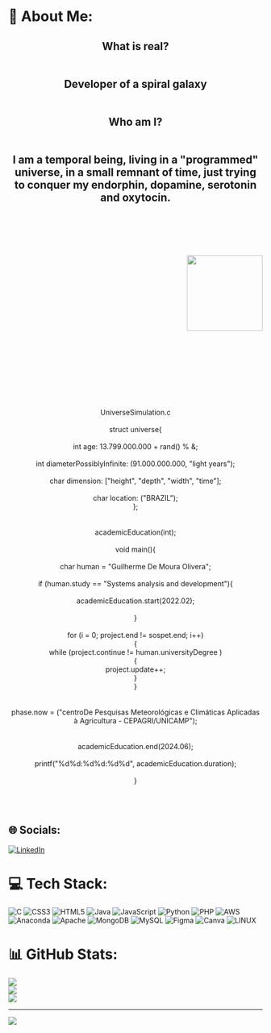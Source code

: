 # 💫 About Me:
<h2 align="center">What is real?<br><br><br>Developer of a spiral galaxy<br><br><br>Who am I?<br><br><br>I am a temporal being, living in a "programmed" universe, in a small remnant of time, just trying to conquer my endorphin, dopamine, serotonin and oxytocin.</h2><br><br><br><br><br><img align="right" height="150" src="https://media.tenor.com/wilYo_7wGKYAAAAC/new-game-ahagon-umiko-programming.gif"  /><br><br><br><br><br><br><br><br><br clear="both"><br><br><br><br><br><br><br><br><p align="center">UniverseSimulation.c<br><br>struct universe{<br><br>int age: 13.799.000.000 + rand() % &;<br><br>int diameterPossiblyInfinite: (91.000.000.000, "light years");<br><br>char dimension: ["height", "depth", "width", "time"];<br><br>char location: ("BRAZIL");<br>};<br><br><br>academicEducation(int);<br><br>void main(){<br><br>char human = "Guilherme De Moura Olivera";<br><br>if (human.study == "Systems analysis and development"){<br><br>academicEducation.start(2022.02);<br><br>}<br><br>for (i = 0; project.end != sospet.end; i++)<br>{<br>while (project.continue != human.universityDegree )<br>{<br>project.update++;<br>}<br>}<br><br><br>phase.now = ("centroDe Pesquisas Meteorológicas e Climáticas Aplicadas à Agricultura - CEPAGRI/UNICAMP");<br><br><br>academicEducation.end(2024.06);<br><br>printf("%d%d:%d%d:%d%d", academicEducation.duration);<br><br>}</p><br><br>


## 🌐 Socials:
[![LinkedIn](https://img.shields.io/badge/LinkedIn-%230077B5.svg?logo=linkedin&logoColor=white)](https://linkedin.com/in/guilherme-de-moura-oliveira-472965247/) 

# 💻 Tech Stack:
![C](https://img.shields.io/badge/c-%2300599C.svg?style=plastic&logo=c&logoColor=white) ![CSS3](https://img.shields.io/badge/css3-%231572B6.svg?style=plastic&logo=css3&logoColor=white) ![HTML5](https://img.shields.io/badge/html5-%23E34F26.svg?style=plastic&logo=html5&logoColor=white) ![Java](https://img.shields.io/badge/java-%23ED8B00.svg?style=plastic&logo=java&logoColor=white) ![JavaScript](https://img.shields.io/badge/javascript-%23323330.svg?style=plastic&logo=javascript&logoColor=%23F7DF1E) ![Python](https://img.shields.io/badge/python-3670A0?style=plastic&logo=python&logoColor=ffdd54) ![PHP](https://img.shields.io/badge/php-%23777BB4.svg?style=plastic&logo=php&logoColor=white) ![AWS](https://img.shields.io/badge/AWS-%23FF9900.svg?style=plastic&logo=amazon-aws&logoColor=white) ![Anaconda](https://img.shields.io/badge/Anaconda-%2344A833.svg?style=plastic&logo=anaconda&logoColor=white) ![Apache](https://img.shields.io/badge/apache-%23D42029.svg?style=plastic&logo=apache&logoColor=white) ![MongoDB](https://img.shields.io/badge/MongoDB-%234ea94b.svg?style=plastic&logo=mongodb&logoColor=white) ![MySQL](https://img.shields.io/badge/mysql-%2300f.svg?style=plastic&logo=mysql&logoColor=white) 	![Figma](https://img.shields.io/badge/figma-%23F24E1E.svg?style=plastic&logo=figma&logoColor=white) ![Canva](https://img.shields.io/badge/Canva-%2300C4CC.svg?style=plastic&logo=Canva&logoColor=white) ![LINUX](https://img.shields.io/badge/Linux-FCC624?style=plastic&logo=linux&logoColor=black)
# 📊 GitHub Stats:
![](https://github-readme-stats.vercel.app/api?username=gui-moura-oliveira&theme=dark&hide_border=false&include_all_commits=true&count_private=true)<br/>
![](https://github-readme-streak-stats.herokuapp.com/?user=gui-moura-oliveira&theme=dark&hide_border=false)<br/>
![](https://github-readme-stats.vercel.app/api/top-langs/?username=gui-moura-oliveira&theme=dark&hide_border=false&include_all_commits=true&count_private=true&layout=compact)

---
[![](https://visitcount.itsvg.in/api?id=gui-moura-oliveira&icon=0&color=0)](https://visitcount.itsvg.in)

<!-- Proudly created with GPRM ( https://gprm.itsvg.in ) -->
